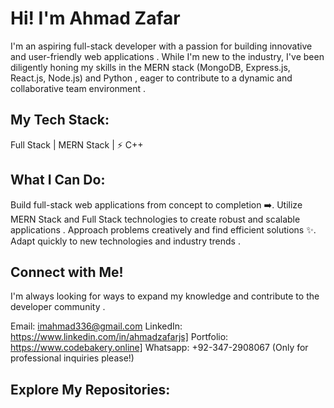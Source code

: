 # Hi! I'm Ahmad Zafar
I'm an aspiring full-stack developer with a passion for building innovative and user-friendly web applications . While I'm new to the industry, I've been diligently honing my skills in the MERN stack (MongoDB, Express.js, React.js, Node.js)  and Python , eager to contribute to a dynamic and collaborative team environment .

## My Tech Stack:
Full Stack | MERN Stack | ⚡ C++

## What I Can Do:
Build full-stack web applications from concept to completion ️➡️.
Utilize MERN Stack and Full Stack technologies to create robust and scalable applications . 
Approach problems creatively and find efficient solutions ✨.
Adapt quickly to new technologies and industry trends .


## Connect with Me!
I'm always looking for ways to expand my knowledge and contribute to the developer community .

Email: imahmad336@gmail.com
LinkedIn: https://www.linkedin.com/in/ahmadzafarjs]
Portfolio: https://www.codebakery.online]
Whatsapp: +92-347-2908067 (Only for professional inquiries please!)
## Explore My Repositories:
